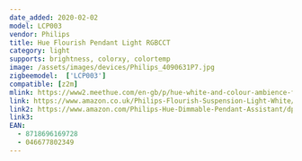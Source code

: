 ```yaml
---
date_added: 2020-02-02
model: LCP003
vendor: Philips
title: Hue Flourish Pendant Light RGBCCT
category: light
supports: brightness, colorxy, colortemp
image: /assets/images/devices/Philips_4090631P7.jpg
zigbeemodel:  ['LCP003']
compatible: [z2m]
mlink: https://www2.meethue.com/en-gb/p/hue-white-and-colour-ambience-flourish-pendant-light/4090631P7
link: https://www.amazon.co.uk/Philips-Flourish-Suspension-Light-White/dp/B07FY8MFZY
link2: https://www.amazon.com/Philips-Hue-Dimmable-Pendant-Assistant/dp/B00OZLWTPY
link3: 
EAN: 
  - 8718696169728
  - 046677802349
---
```


